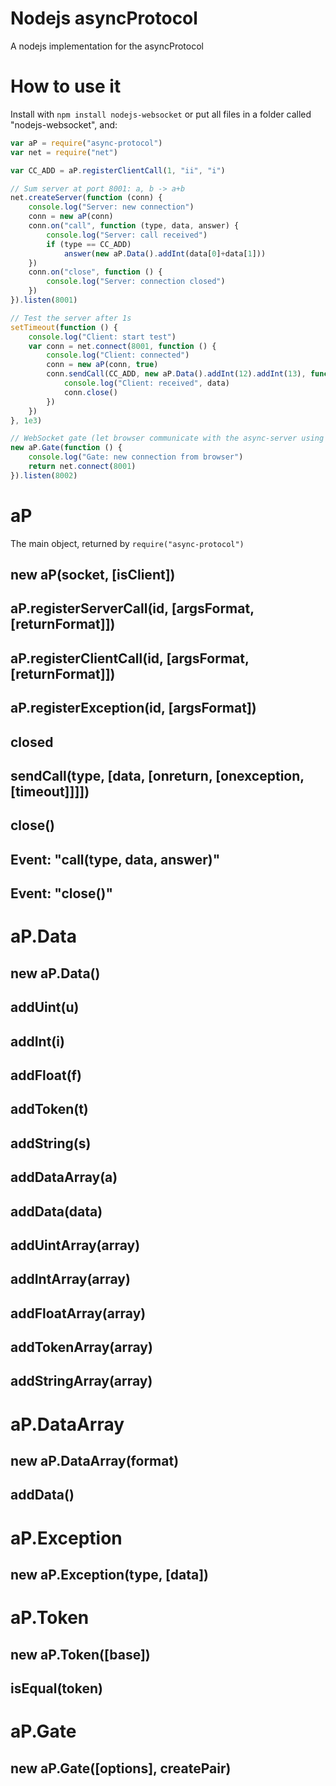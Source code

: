 # Nodejs asyncProtocol
A nodejs implementation for the asyncProtocol

# How to use it
Install with `npm install nodejs-websocket` or put all files in a folder called "nodejs-websocket", and:
```javascript
var aP = require("async-protocol")
var net = require("net")

var CC_ADD = aP.registerClientCall(1, "ii", "i")

// Sum server at port 8001: a, b -> a+b
net.createServer(function (conn) {
	console.log("Server: new connection")
	conn = new aP(conn)
	conn.on("call", function (type, data, answer) {
		console.log("Server: call received")
		if (type == CC_ADD)
			answer(new aP.Data().addInt(data[0]+data[1]))
	})
	conn.on("close", function () {
		console.log("Server: connection closed")
	})
}).listen(8001)

// Test the server after 1s
setTimeout(function () {
	console.log("Client: start test")
	var conn = net.connect(8001, function () {
		console.log("Client: connected")
		conn = new aP(conn, true)
		conn.sendCall(CC_ADD, new aP.Data().addInt(12).addInt(13), function (data) {
			console.log("Client: received", data)
			conn.close()
		})
	})
}, 1e3)

// WebSocket gate (let browser communicate with the async-server using port 8002)
new aP.Gate(function () {
	console.log("Gate: new connection from browser")
	return net.connect(8001)
}).listen(8002)
```

# aP
The main object, returned by `require("async-protocol")`

## new aP(socket, [isClient])

## aP.registerServerCall(id, [argsFormat, [returnFormat]])

## aP.registerClientCall(id, [argsFormat, [returnFormat]])

## aP.registerException(id, [argsFormat])

## closed

## sendCall(type, [data, [onreturn, [onexception, [timeout]]]])

## close()

## Event: "call(type, data, answer)"

## Event: "close()"

# aP.Data

## new aP.Data()

## addUint(u)

## addInt(i)

## addFloat(f)

## addToken(t)

## addString(s)

## addDataArray(a)

## addData(data)

## addUintArray(array)

## addIntArray(array)

## addFloatArray(array)

## addTokenArray(array)

## addStringArray(array)

# aP.DataArray

## new aP.DataArray(format)

## addData()

# aP.Exception

## new aP.Exception(type, [data])

# aP.Token

## new aP.Token([base])

## isEqual(token)

# aP.Gate

## new aP.Gate([options], createPair)
